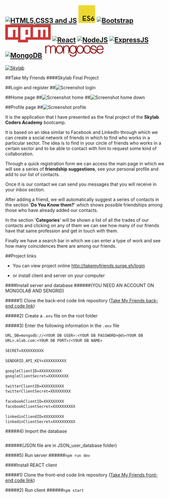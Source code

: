[![HTML5,CSS3 and JS](https://github.com/FransLopez/logo-images/blob/master/logos/html5-css3-js.png)](http://www.w3.org/)
[![ES6](https://github.com/MarioTerron/logo-images/blob/master/logos/es6.png)](http://www.ecma-international.org/ecma-262/6.0/) 
[![Bootstrap](https://github.com/FransLopez/logo-images/blob/master/logos/bootstrap.png)](http://getbootstrap.com/)  
[![npm](https://github.com/MarioTerron/logo-images/blob/master/logos/npm.png)](https://www.npmjs.com/)
[![React](https://github.com/FransLopez/logo-images/blob/master/logos/react.png)](https://facebook.github.io/react/)
[![NodeJS](https://github.com/FransLopez/logo-images/blob/master/logos/nodejs.png)](https://nodejs.org/)
[![ExpressJS](https://github.com/MarioTerron/logo-images/blob/master/logos/expressjs.png)](http://expressjs.com///)
[![MongoDB](https://github.com/FransLopez/logo-images/blob/master/logos/mongodb.png)](https://www.mongodb.com/)
[![Monogoose](https://github.com/MarioTerron/logo-images/blob/master/logos/mongoose.png)](http://mongoosejs.com/)
---
[![Skylab](https://github.com/FransLopez/logo-images/blob/master/logos/skylab-56.png)](http://www.skylabcoders.com/)


##Take My Friends
####Skylab Final Project

##Login and register
##![Screenshot login](https://imgur.com/L7U0PT4)

##Home page
##![Screenshot home](https://imgur.com/AFdmYCT)
##![Screenshot home down](https://imgur.com/l8JLR9N)

##Profile page
##![Screenshot profile](https://imgur.com/VtJ5aWW)

It is the application that I have presented as the final project of the **Skylab Coders Academy** bootcamp.

It is based on an idea similar to Facebook and LinkedIn through which we can create a social network of friends in which to find who works in a particular sector. The idea is to find in your circle of friends who works in a certain sector and to be able to contact with him to request some kind of collaboration.

Through a quick registration form we can access the main page in which we will see a series of **friendship suggestions**, see your personal profile and add to our list of contacts.

Once it is our contact we can send you messages that you will receive in your inbox section.

After adding a friend, we will automatically suggest a series of contacts in the section '**Do You Know them?**' which shows possible friendships among those who have already added our contacts.

In the section '**Categories**' will be shown a list of all the trades of our contacts and clicking on any of them we can see how many of our friends have that same profession and get in touch with them.

Finally we have a search bar in which we can enter a type of work and see how many coincidences there are among our friends.

##Project links

- You can view project online
    http://takemyfriends.surge.sh/login

- or install client and server on your computer

####Install server and database
######(YOU NEED AN ACCOUNT ON MONGOLAB AND SENGRID)

#####1) Clone the back-end code link repository ([Take My Friends back-end code link](https://github.com/AgonisticKatai/take-my-friends-backend))

#####2) Create a ```.env``` file on the root folder

#####3) Enter the following information in the ```.env``` file

```
URL_DB=mongodb://<YOUR DB USER>:<YOUR DB PASSWORD>@ds<YOUR DB URL>.mlab.com:<YOUR DB PORT>/<YOUR DB NAME>

SECRET=XXXXXXXXXX

SENDGRID_API_KEY=XXXXXXXXXX

googleClientID=XXXXXXXXXX
googleClientSecret=XXXXXXXXX

twitterClientID=XXXXXXXXXX
twitterClientSecret=XXXXXXXXX

facebookClientID=XXXXXXXXX
facebookClientSecret=XXXXXXXXXX

linkedinCliendID=XXXXXXXXX
linkedinClientSecret=XXXXXXXXXX
```

#####4) Import the database
```mongoimport -h ds<DB URL>.mlab.com:13136 -d <DB NAME> -c users -u <DB USER> -p <DB PASSWORD> --file <JSON FILE PATH>
```
######(JSON file are in JSON_user_database folder)

#####5) Run server
######```npm run dev```

####Install REACT client

#####1) Clone the front-end code link repository ([Take My Friends front-end code link](https://github.com/AgonisticKatai/take-my-friends))

#####2) Run client
######```npm start```
